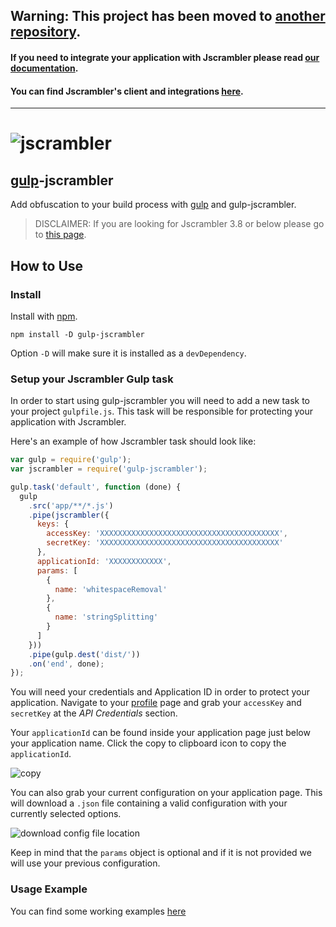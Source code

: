 ## Warning: This project has been moved to [another repository](https://github.com/jscrambler/jscrambler/tree/master/packages/gulp-jscrambler).

#### If you need to integrate your application with Jscrambler please read [our documentation](https://docs.jscrambler.com/code-integrity/documentation/api).

#### You can find Jscrambler's client and integrations [here](https://github.com/jscrambler/jscrambler).
------------------------------------------------------------------------------

# ![jscrambler](https://rawgithub.com/jscrambler/gulp-jscrambler/master/media/jscrambler-logo.png)
[gulp](https://github.com/wearefractal/gulp)-jscrambler
--------------------

Add obfuscation to your build process with [gulp](https://github.com/wearefractal/gulp) and gulp-jscrambler.

> DISCLAIMER: If you are looking for Jscrambler 3.8 or below please go to [this page](https://github.com/jscrambler/gulp-jscrambler/tree/v0).

## How to Use

### Install

Install with [npm](https://npmjs.org/package/gulp-jscrambler).

```
npm install -D gulp-jscrambler
```
Option `-D` will make sure it is installed as a `devDependency`.

### Setup your Jscrambler Gulp task

In order to start using gulp-jscrambler you will need to add a new task to your project `gulpfile.js`. This task will be responsible for protecting your application with Jscrambler.

Here's an example of how Jscrambler task should look like:

```js
var gulp = require('gulp');
var jscrambler = require('gulp-jscrambler');

gulp.task('default', function (done) {
  gulp
    .src('app/**/*.js')
    .pipe(jscrambler({
      keys: {
        accessKey: 'XXXXXXXXXXXXXXXXXXXXXXXXXXXXXXXXXXXXXXXX',
        secretKey: 'XXXXXXXXXXXXXXXXXXXXXXXXXXXXXXXXXXXXXXXX'
      },
      applicationId: 'XXXXXXXXXXXX',
      params: [
        {
          name: 'whitespaceRemoval'
        },
        {
          name: 'stringSplitting'
        }
      ]
    }))
    .pipe(gulp.dest('dist/'))
    .on('end', done);
});
```

You will need your credentials and Application ID in order to protect your application.
Navigate to your [profile](https://app.jscrambler.com/profile) page and grab your `accessKey` and `secretKey` at the _API Credentials_ section.

Your `applicationId` can be found inside your application page just below your application name. Click the copy to clipboard icon to copy the `applicationId`.

![copy](https://rawgithub.com/jscrambler/gulp-jscrambler/master/media/copy-id.png)

You can also grab your current configuration on your application page. This will download a `.json` file containing a valid configuration with your currently selected options.

![download config file location](https://rawgithub.com/jscrambler/gulp-jscrambler/master/media/download-settings.png)

Keep in mind that the `params` object is optional and if it is not provided we will use your previous configuration.

### Usage Example

You can find some working examples [here](https://github.com/jscrambler/gulp-jscrambler/tree/master/examples)
